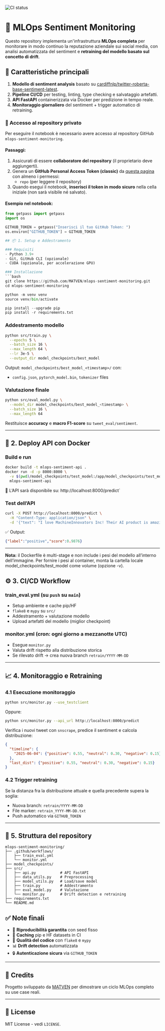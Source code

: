 ![CI status](https://github.com/MATVEN/mlops-sentiment-monitoring/actions/workflows/train_eval.yml/badge.svg)

# 🚀 MLOps Sentiment Monitoring

Questo repository implementa un'infrastruttura **MLOps completa** per monitorare in modo continuo la reputazione aziendale sui social media, con analisi automatizzata del sentiment e **retraining del modello basato sul concetto di drift**.

## 🔧 Caratteristiche principali

1. **Modello di sentiment analysis** basato su [cardiffnlp/twitter-roberta-base-sentiment-latest](https://huggingface.co/cardiffnlp/twitter-roberta-base-sentiment-latest).
2. **Pipeline CI/CD** per testing, linting, type checking e salvataggio artefatti.
3. **API FastAPI** containerizzata via Docker per predizione in tempo reale.
4. **Monitoraggio giornaliero** del sentiment + trigger automatico di retraining.

### 🔑 Accesso al repository privato

Per eseguire il notebook è necessario avere accesso al repository GitHub `mlops-sentiment-monitoring`.

#### Passaggi:

1. Assicurati di essere **collaboratore del repository** (il proprietario deve aggiungerti).
2. Genera un **GitHub Personal Access Token (classic)** da [questa pagina](https://github.com/settings/tokens) con almeno i permessi:
   - `repo` (per leggere il repository)
3. Quando esegui il notebook, **inserisci il token in modo sicuro** nella cella iniziale (non sarà visibile né salvato).

#### Esempio nel notebook:
```python
from getpass import getpass
import os

GITHUB_TOKEN = getpass("Inserisci il tuo GitHub Token: ")
os.environ["GITHUB_TOKEN"] = GITHUB_TOKEN

## 📦 1. Setup e Addestramento

### Requisiti
- Python 3.9+
- Git, GitHub CLI (opzionale)
- CUDA (opzionale, per accelerazione GPU)

### Installazione
```bash
git clone https://github.com/MATVEN/mlops-sentiment-monitoring.git
cd mlops-sentiment-monitoring

python -m venv venv
source venv/bin/activate

pip install --upgrade pip
pip install -r requirements.txt
```

### Addestramento modello
```bash
python src/train.py \
  --epochs 5 \
  --batch_size 16 \
  --max_length 64 \
  --lr 3e-5 \
  --output_dir model_checkpoints/best_model
```

Output: `model_checkpoints/best_model_<timestamp>/` con:
- `config.json`, `pytorch_model.bin`, `tokenizer` files

### Valutazione finale
```bash
python src/eval_model.py \
  --model_dir model_checkpoints/best_model_<timestamp> \
  --batch_size 16 \
  --max_length 64
```
Restituisce **accuracy** e **macro F1-score** su `tweet_eval/sentiment`.

---

## 🐳 2. Deploy API con Docker

### Build e run
```bash
docker build -t mlops-sentiment-api .
docker run -d -p 8000:8000 \
  -v $(pwd)/model_checkpoints/test_model:/app/model_checkpoints/test_model \
  mlops-sentiment-api
```

📍 L’API sarà disponibile su: http://localhost:8000/predict`

### Test dell’API
```bash
curl -X POST http://localhost:8000/predict \
  -H "Content-Type: application/json" \
  -d '{"text": "I love MachineInnovators Inc! Their AI product is amazing."}'
```

✅ Output:
```json
{"label":"positive","score":0.9876}
```

---

**Nota:** il Dockerfile è multi-stage e non include i pesi del modello all’interno dell’immagine.
Per fornire i pesi al container, monta la cartella locale model_checkpoints/test_model come volume (opzione -v).

## ⚙️ 3. CI/CD Workflow

### train_eval.yml (su `push` su `main`)
- Setup ambiente e cache pip/HF
- `flake8` e `mypy` su `src/`
- Addestramento + valutazione modello
- Upload artefatti del modello (miglior checkpoint)

### monitor.yml (cron: ogni giorno a mezzanotte UTC)
- Esegue `monitor.py`
- Valuta drift rispetto alla distribuzione storica
- Se rilevato drift → crea nuova branch `retrain/YYYY-MM-DD`

---

## 📈 4. Monitoraggio e Retraining

### 4.1 Esecuzione monitoraggio
```bash
python src/monitor.py --use_testclient
```
Oppure:
```bash
python src/monitor.py --api_url http://localhost:8000/predict
```

Verifica i nuovi tweet con `snscrape`, predice il sentiment e calcola distribuzione:
```json
{
  "timeline": {
    "2025-06-04": {"positive": 0.55, "neutral": 0.30, "negative": 0.15}
  },
  "last_dist": {"positive": 0.55, "neutral": 0.30, "negative": 0.15}
}

```

### 4.2 Trigger retraining
Se la distanza fra la distribuzione attuale e quella precedente supera la soglia:
- Nuova branch: `retrain/YYYY-MM-DD`
- File marker: `retrain_YYYY-MM-DD.txt`
- Push automatico via `GITHUB_TOKEN`

---

## 📁 5. Struttura del repository

```text
mlops-sentiment-monitoring/
├── .github/workflows/
│   ├── train_eval.yml
│   └── monitor.yml
├── model_checkpoints/
├── src/
│   ├── api.py           # API FastAPI
│   ├── data_utils.py    # Preprocessing
│   ├── model_utils.py   # Load/save model
│   ├── train.py         # Addestramento
│   ├── eval_model.py    # Valutazione
│   └── monitor.py       # Drift detection e retraining
├── requirements.txt
└── README.md

```

## ✅ Note finali

- 🔁 **Riproducibilità garantita** con seed fisso
- 💾 **Caching** pip e HF datasets in CI
- 🧪 **Qualità del codice** con `flake8` e `mypy`
- 📊 **Drift detection** automatizzata
- 🔒 **Autenticazione sicura** via `GITHUB_TOKEN`

---

## 🧠 Credits

Progetto sviluppato da [MATVEN](https://github.com/MATVEN) per dimostrare un ciclo MLOps completo su use case reali.

---

## 📄 License

MIT License - vedi `LICENSE`.
